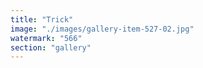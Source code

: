 ```yaml
---
title: "Trick"
image: "./images/gallery-item-527-02.jpg"
watermark: "566"
section: "gallery"
---
```

